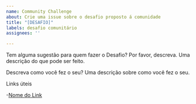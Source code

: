 ```yaml
---
name: Community Challenge
about: Crie uma issue sobre o desafio proposto á comunidade
title: "[DESAFIO]"
labels: desafio comunitário
assignees: ''

---
```


Tem alguma sugestão para quem fazer o Desafio? Por favor, descreva. Uma descrição do que pode ser feito.

Descreva como você fez o seu?
 Uma descrição sobre como você fez o seu.

Links úteis

-[Nome do Link](URL)
